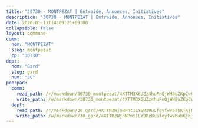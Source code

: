 ```yaml
---
title: "30730 - MONTPEZAT | Entraide, Annonces, Initiatives"
description: "30730 - MONTPEZAT | Entraide, Annonces, Initiatives"
date: 2020-01-11T14:09:21+09:00
collapsible: false
layout: commune
comm:
  nom: "MONTPEZAT"
  slug: montpezat
  cp: "30730"
dept:
  nom: "Gard"
  slug: gard
  num: "30"
peerpad:
  comm:
    read_path: /r/markdown/30730_montpezat/4XTTM3X6UZz4huFnQjWH8uZKpCwQihmkv5urbm6QiDzMFjeke
    write_path: /w/markdown/30730_montpezat/4XTTM3X6UZz4huFnQjWH8uZKpCwQihmkv5urbm6QiDzMFjeke-K3TgTfPrAtM2mR78AyjE23QkZaAKqeQgeCKDdATyEq73bZAGXAQ7pVEX8t8MhDqPR8vwgfV4QTKc9RJ8kvLS8nfJhWeVKnVj2ZnLJwvhuWae1taafywsfA494GuCZ3DrnYg5aatE
  dept:
    read_path: /r/markdown/30_gard/4XTTM2WjnNPnt1LYBRz8uSfoyfwv6abKjKjNdBGxuvymmgvkj
    write_path: /w/markdown/30_gard/4XTTM2WjnNPnt1LYBRz8uSfoyfwv6abKjKjNdBGxuvymmgvkj-K3TgUpCvFefN2LRJ7huXqVovWWqmjJgEMWkVs9s4fhfrGjyZZK9z4gxyddycCKs6S9BWFUcJqqZYCKuxj79SWNiGiob7Xchr25rMmkVQhAFrAwBxAqY3T99GTsQfKxLrXrnx3pGK
---
```


